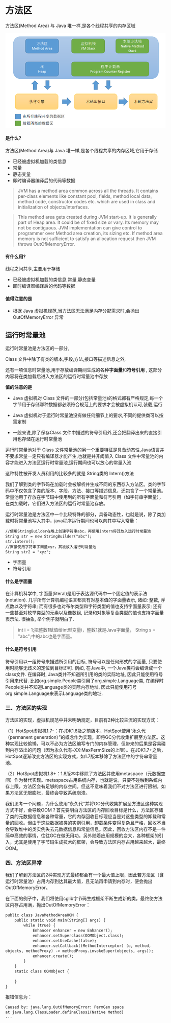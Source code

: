 # 方法区

方法区(Method Area)  与 Java 堆一样,是各个线程共享的内存区域

![img](assets/1671546-20190427141310333-343604547.png)

#### 是什么?

方法区(Method Area)与 Java 堆一样,是各个线程共享的内存区域,它用于存储

- 已经被虚拟机加载的类信息
- 常量
- 静态变量
- 即时编译器编译后的代码等数据



> JVM has a method area common across all the threads. It contains per-class elements like constant pool, fields, method local data, method code, constructor codes etc. which are used in class and initialization of objects/interfaces.



> This method area gets created during JVM start-up. It is generally part of Heap area. It could be of fixed size or vary. Its memory may not be contiguous. JVM implementation can give control to programmer over Method area creation, its sizing etc. If method area memory is not sufficient to satisfy an allocation request then JVM throws OutOfMemoryError.



#### 有什么用?

线程之间共享,主要用于存储

- 已经被虚拟机加载的类信息,常量,静态变量
- 即时编译器编译后的代码等数据

#### 值得注意的是

- 根据 Java 虚拟机规范,当方法区无法满足内存分配需求时,会抛出 OutOfMemoryError 异常

## 运行时常量池

运行时常量池是方法区的一部分,

Class 文件中除了有类的版本,字段,方法,接口等描述信息之外,

还有一项信息时常量池,用于存放编译期间生成的各种**字面量**和**符号引用** , 这部分内容将在类加载后进入方法区的运行时常量池中存放

**值的注意的是**

- Java 虚拟机对 Class 文件的一部分(包括常量池)的格式都有严格规定,每一个字节用于存储哪种数据都必须符合规范上的要求才会被虚拟机认可,装载,运行

- Java 虚拟机对于运行时常量池没有做任何细节上的要求,不同的提供商可以按需定制
- 一般来说,除了保存Class 文件中描述的符号引用外,还会把翻译出来的直接引用也存储在运行时常量池

运行时常量池对于 Class 文件常量池的另一个重要特征是具备动态性,Java语言并不要求常量一定只有编译器才能产生,也就是并非阈值入 Class 文件中常量池的内容才能进入方法区运行时常量池,运行期间也可以放心的常量入池

这种特性被开发人员利用的比较多的就是 String类的 Intern()方法



我们了解到类的字节码在加载时会被解析并生成不同的东西存入方法区。类的字节码中不仅包含了类的版本、字段、方法、接口等描述信息，还包含了一个常量池。常量池用于存放在字节码中使用到的所有字面量和符号引用（如字符串字面量），在类加载时，它们进入方法区的运行时常量池存放。

运行时常量池是方法区中一个比较特殊的部分，具备动态性，也就是说，除了类加载时将常量池写入其中，java程序运行期间也可以向其中写入常量：

```
//使用StringBuilder在堆上创建字符串abc，再使用intern将其放入运行时常量池
String str = new StringBuilder("abc");
str.intern();
//直接使用字符串字面量xyz，其被放入运行时常量池
String str2 = "xyz";
```

- 字面量
- 符号引用

#### 什么是字面量

在计算机科学中, 字面量(literal)是用于表达源代码中一个固定值的表示法(notation). 几乎所有计算机编程语言都具有对基本值的字面量表示, 诸如: 整数, 浮点数以及字符串; 而有很多也对布尔类型和字符类型的值也支持字面量表示; 还有一些甚至对枚举类型的元素以及像数组, 记录和对象等复合类型的值也支持字面量表示法.
很抽象, 举个例子就明白了.

> int i = 1;把整数1赋值给int型变量i，整数1就是Java字面量，
> String s = "abc";中的abc也是字面量。

#### 什么是符号引用

符号引用以一组符号来描述所引用的目标, 符号可以是任何形式的字面量, 只要使用时能够无歧义的定位到目标即可. 例如, 在Java中, 一个Java类将会编译成一个class文件. 在编译时, Java类并不知道所引用的类的实际地址, 因此只能使用符号引用来代替. 比如org.simple.People类引用了org.simple.Language类, 在编译时People类并不知道Language类的实际内存地址, 因此只能使用符号org.simple.Language来表示Language类的地址.


### 三、方法区的实现

方法区的实现，虚拟机规范中并未明确规定，目前有2种比较主流的实现方式：

（1）HotSpot虚拟机1.7-：在JDK1.6及之前版本，HotSpot使用“永久代（permanent generation）”的概念作为实现，即将GC分代收集扩展至方法区。这种实现比较偷懒，可以不必为方法区编写专门的内存管理，但带来的后果是容易碰到内存溢出的问题（因为永久代有-XX:MaxPermSize的上限）。在JDK1.7+之后，HotSpot逐渐改变方法区的实现方式，如1.7版本移除了方法区中的字符串常量池。

（2）HotSpot虚拟机1.8+：1.8版本中移除了方法区并使用metaspace（元数据空间）作为替代实现。metaspace占用系统内存，也就是说，只要不碰触到系统内存上限，方法区会有足够的内存空间。但这不意味着我们不对方法区进行限制，如果方法区无限膨胀，最终会导致系统崩溃。

我们思考一个问题，为什么使用“永久代”并将GC分代收集扩展至方法区这种实现方式不好，会导致OOM？首先要明白方法区的内存回收目标是什么，方法区存储了类的元数据信息和各种常量，它的内存回收目标理应当是对这些类型的卸载和常量的回收。但由于这些数据被类的实例引用，卸载条件变得复杂且严格，回收不当会导致堆中的类实例失去元数据信息和常量信息。因此，回收方法区内存不是一件简单高效的事情，往往GC在做无用功。另外随着应用规模的变大，各种框架的引入，尤其是使用了字节码生成技术的框架，会导致方法区内存占用越来越大，最终OOM。

### 四、方法区异常

我们了解到方法区的2种实现方式最终都会有一个最大值上限，因此若方法区（含运行时常量池）占用内存到达其最大值，且无法再申请到内存时，便会抛出OutOfMemoryError。

在下面的例子中，我们将使用cglib字节码生成框架不断生成新的类，最终使方法区内存占用满，抛出OutOfMemoryError：

```
public class JavaMethodAreaOOM {
    public static void main(String[] args) {
        while (true) {
            Enhancer enhancer = new Enhancer();
            enhancer.setSuperclass(OOMObject.class);
            enhancer.setUseCache(false);
            enhancer.setCallback((MethodInterceptor) (o, method, objects, methodProxy) -> methodProxy.invokeSuper(objects, args));
            enhancer.create();
        }
    }
    static class OOMObject {

    }
}
```

报错信息为：

```
Caused by: java.lang.OutOfMemoryError: PermGen space
at java.lang.ClassLoader.defineClass1(Native Method)
···
```